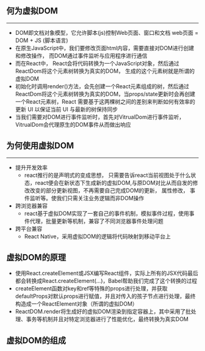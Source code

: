 ## 何为虚拟DOM
---
- DOM即文档对象模型，它允许脚本(js)控制Web页面、窗口和文档
web页面 = DOM + JS (脚本语言)
- 在原生JavaScript中，我们要修改页面html内容，需要直接对DOM进行创建和修改操作， 而DOM通过事件监听与应用程序进行通信
- 而在React中， React会将代码转换为一个JavaScript对象，然后通过ReactDom将这个元素树转换为真实的DOM， 生成的这个元素树就是所谓的虚拟DOM
- 初始化时调用render()方法，会先创建一个React元素组成的树，然后通过ReactDom将这个元素树转换为真实的DOM，当props/state更新时会再创建一个React元素树，React 需要基于这两棵树之间的差别来判断如何有效率的更新 UI 以保证当前 UI 与最新的树保持同步
- 当我们需要对DOM进行事件监听时，首先对VitrualDom进行事件监听，VitrualDom会代理原生的DOM事件从而做出响应


## 为何使用虚拟DOM
---
- 提升开发效率
	- react推行的是声明式的变成思想， 只需要告诉react当前视图处于什么状态，react便会在新状态下生成新的虚拟DOM,与原DOM对比从而自发的修改改变的部分更新视图，不再需要自己完成DOM的更新， 属性修改， 事件监听等。使我们只需关注业务逻辑而非DOM操作
- 跨浏览器兼容
	- react基于虚拟DOM实现了一套自己的事件机制，模拟事件过程，使用事件代理，批量更新等机制，兼容了不同浏览器事件处理问题
- 跨平台兼容
	- React Native，采用虚拟DOM的逻辑将代码映射到移动平台上

## 虚拟DOM的原理

- 使用React.createElement或JSX编写React组件，实际上所有的JSX代码最后都会转换成React.createElement(...)，Babel帮助我们完成了这个转换的过程
- createElement函数对key和ref等特殊的props进行处理，并获取defaultProps对默认props进行赋值，并且对传入的孩子节点进行处理，最终构造成一个ReactElement对象（所谓的虚拟DOM）
- ReactDOM.render将生成好的虚拟DOM渲染到指定容器上，其中采用了批处理、事务等机制并且对特定浏览器进行了性能优化，最终转换为真实DOM

## 虚拟DOM的组成